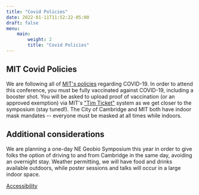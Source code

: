 ```yaml
---
title: "Covid Policies"
date: 2022-01-11T11:52:22-05:00
draft: false
menu:
    main:
        weight: 2
        title: "Covid Policies"
---
```


## MIT Covid Policies

We are following all of [MIT's policies](https://now.mit.edu/policies/events/) regarding COVID-19. In order to attend this conference, you must be fully vaccinated against COVID-19, including a booster shot. You will be asked to upload proof of vaccination (or an approved exemption) via MIT's ["Tim Ticket"](http://covidapps.mit.edu/visitors) system as we get closer to the symposium (stay tuned!). The City of Cambridge and MIT both have indoor mask mandates -- everyone must be masked at all times while indoors.

## Additional considerations

We are planning a one-day NE Geobio Symposium this year in order to give folks the option of driving to and from Cambridge in the same day, avoiding an overnight stay. Weather permitting, we will have food and drinks available outdoors, while poster sessions and talks will occur in a large indoor space.

<footer>
 <a href="https://accessibility.mit.edu">Accessibility</a>
</footer>

